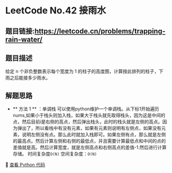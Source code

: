# LeetCode No.42 接雨水

## 题目链接:https://leetcode.cn/problems/trapping-rain-water/

## 题目描述
给定 n 个非负整数表示每个宽度为 1 的柱子的高度图，计算按此排列的柱子，下雨之后能接多少雨水。

## 解题思路
- ** 方法 1 ** ：单调栈
可以使用python维护一个单调栈。从下标1开始遍历nums,如果小于栈头则加入栈，如果大于栈头就先取得栈头，因为这是中间的点，然后目前i是右侧的高点，然后弹出栈头，此时的栈头就是左侧的高点。因为弹出了，所以看栈中有没有元素，如果有元素则说明有左侧点，如果没有元素，说明左侧没有点。那么此时就加入栈即可。如果左侧有点，那么就是左侧的最高点。然后计算左侧和右侧的最低点，并且需要计算最低点和中间的点的差值就是高。然后计算宽度，就是左侧高点和右侧高点的差值-1.然后进行计算存储。
时间复杂度`O(N)` 
空间复杂度：`O(N)`


📌 [查看 Python 代码](../solutions/python/No_042_接雨水.py)